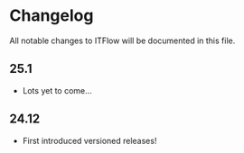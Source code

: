 # Changelog

All notable changes to ITFlow will be documented in this file.

## 25.1
- Lots yet to come...

## 24.12

- First introduced versioned releases!